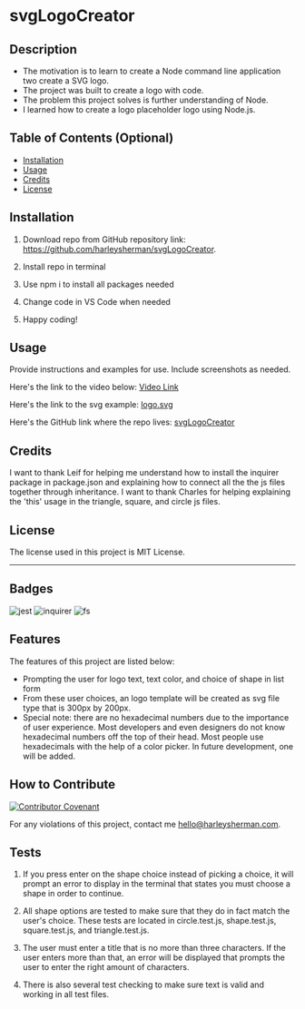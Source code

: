 # svgLogoCreator

## Description

- The motivation is to learn to create a Node command line application two create a SVG logo.
- The project was built to create a logo with code.
- The problem this project solves is further understanding of Node.
- I learned how to create a logo placeholder logo using Node.js.

## Table of Contents (Optional)

- [Installation](#installation)
- [Usage](#usage)
- [Credits](#credits)
- [License](#license)

## Installation

1. Download repo from GitHub repository link:
https://github.com/harleysherman/svgLogoCreator.

2. Install repo in terminal

3. Use npm i to install all packages needed

4. Change code in VS Code when needed

5. Happy coding!

## Usage

Provide instructions and examples for use. Include screenshots as needed.

Here's the link to the video below:
[Video Link](https://drive.google.com/file/d/1u5lhhDJqgo9G-cqjxq8IiKUi3uVpbUX5/view)

Here's the link to the svg example:
[logo.svg](./examples/logo.svg)

Here's the GitHub link where the repo lives:
[svgLogoCreator](https://github.com/harleysherman/svgLogoCreator)

## Credits

I want to thank Leif for helping me understand how to install the inquirer package in package.json and explaining how to connect all the the js files together through inheritance. I want to thank Charles for helping explaining the 'this' usage in the triangle, square, and circle js files.

## License

The license used in this project is MIT License.

---

## Badges

![jest](https://img.shields.io/badge/jest-testing-blue)
![inquirer](https://img.shields.io/badge/inquirer-package-green)
![fs](https://img.shields.io/badge/fs-package-green)

## Features

The features of this project are listed below:
- Prompting the user for logo text, text color, and choice of shape in list form
- From these user choices, an logo template will be created as svg file type that is 300px by 200px.
- Special note: there are no hexadecimal numbers due to the importance of user experience. Most developers and even designers do not know hexadecimal numbers off the top of their head. Most people use hexadecimals with the help of a color picker. In future development, one will be added.

## How to Contribute

[![Contributor Covenant](https://img.shields.io/badge/Contributor%20Covenant-2.1-4baaaa.svg)](code_of_conduct.md)

For any violations of this project, contact me hello@harleysherman.com.

## Tests

1. If you press enter on the shape choice instead of picking a choice, it will prompt an error to display in the terminal that states you must choose a shape in order to continue.

2. All shape options are tested to make sure that they do in fact match the user's choice. These tests are located in circle.test.js, shape.test.js, square.test.js, and triangle.test.js.

3. The user must enter a title that is no more than three characters. If the user enters more than that, an error will be displayed that prompts the user to enter the right amount of characters.

4. There is also several test checking to make sure text is valid and working in all test files.